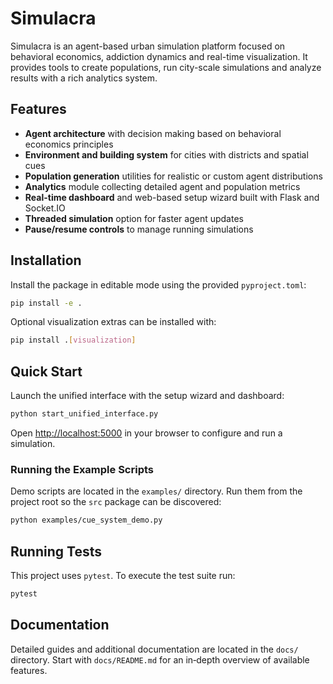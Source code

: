 # Simulacra

Simulacra is an agent-based urban simulation platform focused on behavioral economics, addiction dynamics and real-time visualization. It provides tools to create populations, run city-scale simulations and analyze results with a rich analytics system.

## Features

- **Agent architecture** with decision making based on behavioral economics principles
- **Environment and building system** for cities with districts and spatial cues
- **Population generation** utilities for realistic or custom agent distributions
- **Analytics** module collecting detailed agent and population metrics
- **Real-time dashboard** and web-based setup wizard built with Flask and Socket.IO
- **Threaded simulation** option for faster agent updates
- **Pause/resume controls** to manage running simulations

## Installation

Install the package in editable mode using the provided `pyproject.toml`:

```bash
pip install -e .
```

Optional visualization extras can be installed with:

```bash
pip install .[visualization]
```

## Quick Start

Launch the unified interface with the setup wizard and dashboard:

```bash
python start_unified_interface.py
```

Open <http://localhost:5000> in your browser to configure and run a simulation.

### Running the Example Scripts

Demo scripts are located in the `examples/` directory. Run them from the project
root so the `src` package can be discovered:

```bash
python examples/cue_system_demo.py
```

## Running Tests

This project uses `pytest`. To execute the test suite run:

```bash
pytest
```

## Documentation

Detailed guides and additional documentation are located in the `docs/` directory. Start with `docs/README.md` for an in‑depth overview of available features.
